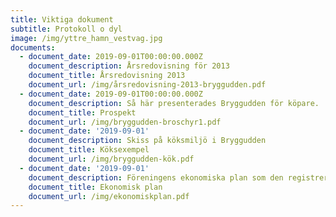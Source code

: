 ```yaml
---
title: Viktiga dokument
subtitle: Protokoll o dyl
image: /img/yttre_hamn_vestvag.jpg
documents:
  - document_date: 2019-09-01T00:00:00.000Z
    document_description: Årsredovisning för 2013
    document_title: Årsredovisning 2013
    document_url: /img/årsredovisning-2013-bryggudden.pdf
  - document_date: 2019-09-01T00:00:00.000Z
    document_description: Så här presenterades Bryggudden för köpare.
    document_title: Prospekt
    document_url: /img/bryggudden-broschyr1.pdf
  - document_date: '2019-09-01'
    document_description: Skiss på köksmiljö i Bryggudden
    document_title: Köksexempel
    document_url: /img/bryggudden-kök.pdf
  - document_date: '2019-09-01'
    document_description: Föreningens ekonomiska plan som den registrerades hos Bolagsverket.
    document_title: Ekonomisk plan
    document_url: /img/ekonomiskplan.pdf
---
```


